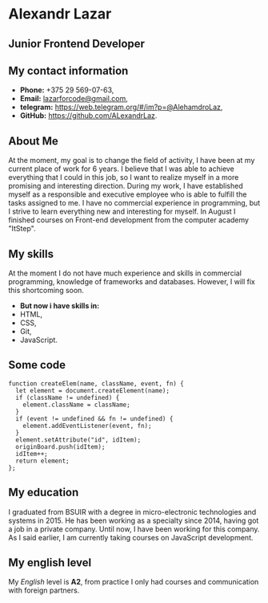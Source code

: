 # Alexandr Lazar

## Junior Frontend Developer

## My contact information

* **Phone:** +375 29 569-07-63,
* **Email:** lazarforcode@gmail.com,
* **telegram:** https://web.telegram.org/#/im?p=@AlehamdroLaz,
* **GitHub:** https://github.com/ALexandrLaz.

## About Me

At the moment, my goal is to change the field of activity, I have been at my current place of work for 6 years. I believe that I was able to achieve everything that I could in this job, so I want to realize myself in a more promising and interesting direction. During my work, I have established myself as a responsible and executive employee who is able to fulfill the tasks assigned to me. I have no commercial experience in programming, but I strive to learn everything new and interesting for myself. In August I finished courses on Front-end development from the computer academy "ItStep".

## My skills

At the moment I do not have much experience and skills in commercial programming, knowledge of frameworks and databases. However, I will fix this shortcoming soon.
* **But now i have skills in:**
* HTML,
* CSS,
* Git,
* JavaScript.

## Some code

```
function createElem(name, className, event, fn) {
  let element = document.createElement(name);
  if (className != undefined) {
    element.className = className;
  }
  if (event != undefined && fn != undefined) {
    element.addEventListener(event, fn);
  }
  element.setAttribute("id", idItem);
  originBoard.push(idItem);
  idItem++;
  return element;
}; 
```

## My education

I graduated from BSUIR with a degree in micro-electronic technologies and systems in 2015. He has been working as a specialty since 2014, having got a job in a private company. Until now, I have been working for this company. As I said earlier, I am currently taking courses on JavaScript development.

## My english level

My *English* level is **A2**, from practice I only had courses and communication with foreign partners.
